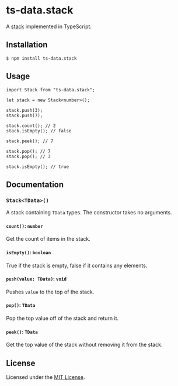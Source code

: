 # ts-data.stack

A [stack](https://en.wikipedia.org/wiki/Stack_(abstract_data_type)) implemented in TypeScript.

## Installation

    $ npm install ts-data.stack

## Usage

    import Stack from "ts-data.stack";

    let stack = new Stack<number>();

    stack.push(3);
    stack.push(7);

    stack.count(); // 2
    stack.isEmpty(); // false

    stack.peek(); // 7

    stack.pop(); // 7
    stack.pop(); // 3

    stack.isEmpty(); // true

## Documentation

### `Stack<TData>()`

A stack containing `TData` types. The constructor takes no arguments.

#### `count()`: `number`

Get the count of items in the stack.

#### `isEmpty()`: `boolean`

True if the stack is empty, false if it contains any elements.

#### `push(value: TData)`: `void`

Pushes `value` to the top of the stack.

#### `pop()`: `TData`

Pop the top value off of the stack and return it.

#### `peek()`: `TData`

Get the top value of the stack without removing it from the stack.

## License

Licensed under the [MIT License](LICENSE).
